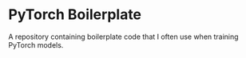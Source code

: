 PyTorch Boilerplate
===================

A repository containing boilerplate code that I often use when training PyTorch
models.
